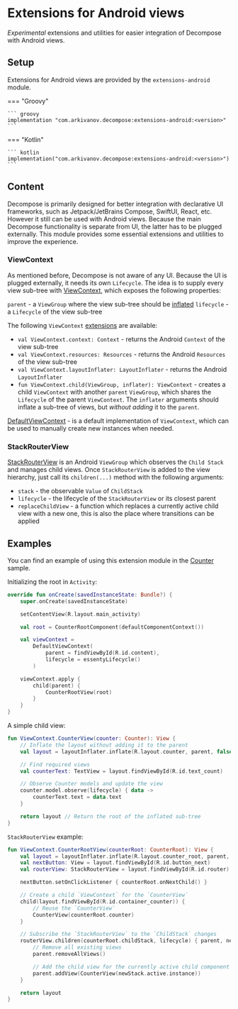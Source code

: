 # Extensions for Android views

*Experimental* extensions and utilities for easier integration of Decompose with Android views.

## Setup

Extensions for Android views are provided by the `extensions-android` module.

=== "Groovy"

    ``` groovy
    implementation "com.arkivanov.decompose:extensions-android:<version>"
    ```

=== "Kotlin"

    ``` kotlin
    implementation("com.arkivanov.decompose:extensions-android:<version>")
    ```

## Content

Decompose is primarily designed for better integration with declarative UI frameworks, such as Jetpack/JetBrains Compose, SwiftUI, React, etc. However it still can be used with Android views. Because the main Decompose functionality is separate from UI, the latter has to be plugged externally. This module provides some essential extensions and utilities to improve the experience.

### ViewContext

As mentioned before, Decompose is not aware of any UI. Because the UI is plugged externally, it needs its own `Lifecycle`. The idea is to supply every view sub-tree with [ViewContext](https://github.com/arkivanov/Decompose/blob/master/extensions-android/src/main/java/com/arkivanov/decompose/extensions/android/ViewContext.kt), which exposes the following properties:

`parent` - a `ViewGroup` where the view sub-tree should be [inflated](https://developer.android.com/reference/android/view/LayoutInflater)
`lifecycle` - a `Lifecycle` of the view sub-tree

The following `ViewContext` [extensions](https://github.com/arkivanov/Decompose/blob/master/extensions-android/src/main/java/com/arkivanov/decompose/extensions/android/ViewContextExt.kt) are available:

- `val ViewContext.context: Context` - returns the Android `Context` of the view sub-tree
- `val ViewContext.resources: Resources` - returns the Android `Resources` of the view sub-tree
- `val ViewContext.layoutInflater: LayoutInflater` - returns the Android `LayoutInflater`
- `fun ViewContext.child(ViewGroup, inflater): ViewContext` - creates a child `ViewContext` with another `parent` `ViewGroup`, which shares the `Lifecycle` of the parent `ViewContext`. The `inflater` arguments should inflate a sub-tree of views, but *without adding* it to the `parent`.

[DefaultViewContext](https://github.com/arkivanov/Decompose/blob/master/extensions-android/src/main/java/com/arkivanov/decompose/extensions/android/DefaultViewContext.kt) - is a default implementation of `ViewContext`, which can be used to manually create new instances when needed.

### StackRouterView

[StackRouterView](https://github.com/arkivanov/Decompose/blob/master/extensions-android/src/main/java/com/arkivanov/decompose/extensions/android/stack/StackRouterView.kt) is an Android `ViewGroup` which observes the `Child Stack` and manages child views. Once `StackRouterView` is added to the view hierarchy, just call its `children(...)` method with the following arguments:

- `stack` - the observable `Value` of `ChildStack`
- `lifecycle` - the lifecycle of the `StackRouterView` or its closest parent
- `replaceChildView` - a function which replaces a currently active child view with a new one, this is also the place where transitions can be applied

## Examples

You can find an example of using this extension module in the [Counter](https://github.com/arkivanov/Decompose/tree/master/sample/shared/shared/src/androidMain/kotlin/com/arkivanov/sample/shared/counters) sample.

Initializing the root in `Activity`:

```kotlin
override fun onCreate(savedInstanceState: Bundle?) {
    super.onCreate(savedInstanceState)

    setContentView(R.layout.main_activity)

    val root = CounterRootComponent(defaultComponentContext())

    val viewContext =
        DefaultViewContext(
            parent = findViewById(R.id.content),
            lifecycle = essentyLifecycle()
        )

    viewContext.apply {
        child(parent) {
            CounterRootView(root)
        }
    }
}
```

A simple child view:

```kotlin
fun ViewContext.CounterView(counter: Counter): View {
    // Inflate the layout without adding it to the parent
    val layout = layoutInflater.inflate(R.layout.counter, parent, false)

    // Find required views
    val counterText: TextView = layout.findViewById(R.id.text_count)

    // Observe Counter models and update the view
    counter.model.observe(lifecycle) { data ->
        counterText.text = data.text
    }

    return layout // Return the root of the inflated sub-tree
}
```

`StackRouterView` example:

```kotlin
fun ViewContext.CounterRootView(counterRoot: CounterRoot): View {
    val layout = layoutInflater.inflate(R.layout.counter_root, parent, false)
    val nextButton: View = layout.findViewById(R.id.button_next)
    val routerView: StackRouterView = layout.findViewById(R.id.router)

    nextButton.setOnClickListener { counterRoot.onNextChild() }

    // Create a child `ViewContext` for the `CounterView`
    child(layout.findViewById(R.id.container_counter)) {
        // Reuse the `CounterView`
        CounterView(counterRoot.counter)
    }

    // Subscribe the `StackRouterView` to the `ChildStack` changes
    routerView.children(counterRoot.childStack, lifecycle) { parent, newStack, _ ->
        // Remove all existing views
        parent.removeAllViews()

        // Add the child view for the currently active child component
        parent.addView(CounterView(newStack.active.instance))
    }

    return layout
}
```
